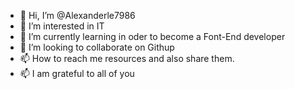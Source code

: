 - 👋 Hi, I’m @Alexanderle7986
- 👀 I’m interested in IT
- 🌱 I’m currently learning in oder to become a Font-End developer
- 💞️ I’m looking to collaborate on Githup 
- 📫 How to reach me resources and also share them.
- 📫 I am grateful to all of you

<!---
Alexanderle7986/Alexanderle7986 is a ✨ special ✨ repository because its `README.md` (this file) appears on your GitHub profile.
You can click the Preview link to take a look at your changes.
--->
